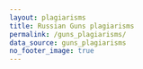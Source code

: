 ```yaml
---
layout: plagiarisms
title: Russian Guns plagiarisms
permalink: /guns_plagiarisms/
data_source: guns_plagiarisms
no_footer_image: true
---
```

